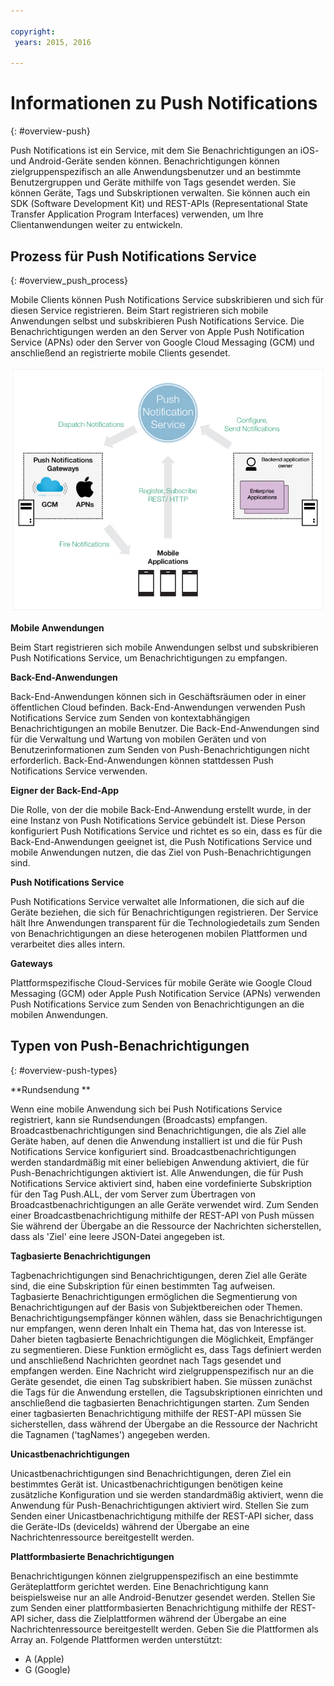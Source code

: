 ```yaml
---

copyright:
 years: 2015, 2016

---
```


# Informationen zu Push Notifications
{: #overview-push}

Push Notifications ist ein Service, mit dem Sie Benachrichtigungen an iOS- und Android-Geräte senden können. Benachrichtigungen können zielgruppenspezifisch an alle Anwendungsbenutzer und an bestimmte
Benutzergruppen und Geräte mithilfe von Tags gesendet werden. Sie können Geräte, Tags und Subskriptionen verwalten. Sie können
auch ein SDK (Software Development Kit) und REST-APIs (Representational State Transfer Application Program Interfaces) verwenden, um Ihre Clientanwendungen weiter
zu entwickeln.  


## Prozess für Push Notifications Service
{: #overview_push_process}

Mobile Clients können Push Notifications Service subskribieren und sich für diesen Service registrieren. Beim Start
registrieren sich mobile Anwendungen selbst und subskribieren Push Notifications Service. Die Benachrichtigungen werden an den Server von Apple Push Notification Service (APNs) oder den Server von Google Cloud Messaging (GCM) und anschließend an registrierte mobile Clients gesendet.

![Überblick über den Push-Service](images/overview.jpg)


**Mobile Anwendungen**

Beim Start registrieren sich mobile Anwendungen selbst
und subskribieren Push Notifications Service, um Benachrichtigungen zu empfangen.

**Back-End-Anwendungen**

Back-End-Anwendungen können sich in Geschäftsräumen oder in einer öffentlichen Cloud befinden. Back-End-Anwendungen verwenden Push Notifications Service
zum Senden von kontextabhängigen Benachrichtigungen an mobile Benutzer. Die Back-End-Anwendungen
sind für die Verwaltung und Wartung von mobilen Geräten und von Benutzerinformationen zum
Senden von Push-Benachrichtigungen nicht erforderlich. Back-End-Anwendungen können stattdessen
Push Notifications Service verwenden.

**Eigner der Back-End-App**

Die Rolle, von der die mobile Back-End-Anwendung erstellt wurde, in der eine Instanz von
Push Notifications Service gebündelt ist. Diese Person konfiguriert Push Notifications Service und richtet
es so ein, dass es für die Back-End-Anwendungen geeignet ist, die Push Notifications Service und mobile
Anwendungen nutzen, die das Ziel von Push-Benachrichtigungen sind.

**Push Notifications Service**

Push Notifications Service verwaltet alle Informationen, die sich auf die Geräte beziehen, die sich für Benachrichtigungen registrieren. Der Service hält Ihre Anwendungen transparent für die Technologiedetails zum
Senden von Benachrichtigungen an diese heterogenen mobilen Plattformen und verarbeitet dies
alles intern.

**Gateways**

Plattformspezifische Cloud-Services für mobile Geräte wie Google Cloud Messaging (GCM) oder
Apple Push Notification Service (APNs) verwenden Push Notifications Service zum Senden von Benachrichtigungen
an die mobilen Anwendungen.

## Typen von Push-Benachrichtigungen
{: #overview-push-types}

**Rundsendung **

Wenn eine mobile Anwendung sich bei Push Notifications Service registriert, kann sie
Rundsendungen (Broadcasts) empfangen. Broadcastbenachrichtigungen sind Benachrichtigungen, die als Ziel alle Geräte haben, auf denen
die Anwendung installiert ist und die für Push Notifications Service konfiguriert sind. Broadcastbenachrichtigungen werden standardmäßig mit einer beliebigen Anwendung aktiviert, die für Push-Benachrichtigungen aktiviert ist. Alle Anwendungen, die für Push Notifications Service aktiviert sind, haben eine vordefinierte Subskription für den
Tag Push.ALL, der vom Server zum Übertragen von Broadcastbenachrichtigungen an alle Geräte verwendet wird. Zum Senden einer Broadcastbenachrichtigung mithilfe der REST-API von Push müssen Sie während der Übergabe
an die Ressource der Nachrichten sicherstellen, dass als 'Ziel' eine leere JSON-Datei angegeben ist.

**Tagbasierte Benachrichtigungen**

Tagbenachrichtigungen sind Benachrichtigungen, deren Ziel alle Geräte sind, die eine Subskription für einen bestimmten Tag aufweisen. Tagbasierte Benachrichtigungen ermöglichen die Segmentierung von Benachrichtigungen auf der Basis von Subjektbereichen oder Themen. Benachrichtigungsempfänger können wählen, dass sie Benachrichtigungen nur empfangen, wenn deren Inhalt ein Thema hat, das von Interesse ist. Daher bieten tagbasierte Benachrichtigungen die Möglichkeit, Empfänger zu segmentieren. Diese Funktion ermöglicht es, dass Tags definiert werden und anschließend Nachrichten geordnet nach Tags gesendet und empfangen werden. Eine Nachricht wird zielgruppenspezifisch nur an die Geräte gesendet, die einen Tag subskribiert haben. Sie müssen zunächst die Tags für die Anwendung erstellen, die Tagsubskriptionen einrichten und anschließend die tagbasierten Benachrichtigungen starten. Zum Senden einer tagbasierten Benachrichtigung mithilfe der REST-API müssen Sie sicherstellen,
dass während der Übergabe an die Ressource der Nachricht die Tagnamen ('tagNames') angegeben werden.

**Unicastbenachrichtigungen**

Unicastbenachrichtigungen sind Benachrichtigungen, deren Ziel ein bestimmtes
Gerät ist. Unicastbenachrichtigungen benötigen keine zusätzliche Konfiguration und sie werden standardmäßig aktiviert, wenn die Anwendung für Push-Benachrichtigungen aktiviert wird. Stellen Sie zum Senden einer Unicastbenachrichtigung mithilfe der REST-API sicher, dass die Geräte-IDs (deviceIds) während der Übergabe an eine Nachrichtenressource bereitgestellt werden.

**Plattformbasierte Benachrichtigungen**

Benachrichtigungen können zielgruppenspezifisch an eine bestimmte Geräteplattform gerichtet werden. Eine
Benachrichtigung kann beispielsweise nur an alle Android-Benutzer gesendet werden. Stellen Sie zum Senden einer
plattformbasierten Benachrichtigung mithilfe der REST-API sicher, dass die Zielplattformen während der Übergabe
an eine Nachrichtenressource bereitgestellt werden. Geben Sie die Plattformen als Array an. Folgende Plattformen werden unterstützt:
* A (Apple)
* G (Google)
